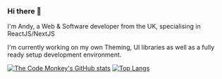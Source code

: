### Hi there 👋

I'm Andy, a Web & Software developer from the UK, specialising in ReactJS/NextJS

I'm currently working on my own Theming, UI libraries as well as a fully ready setup development environment.

[![The Code Monkey's GitHub stats](https://github-readme-stats.vercel.app/api?username=the-code-monkey&theme=tokyonight)](https://github.com/the-code-monkey/github-readme-stats)
[![Top Langs](https://github-readme-stats.vercel.app/api/top-langs/?username=the-code-monkey&theme=tokyonight&hide=java,css,scss)](https://github.com/the-code-monkey/github-readme-stats)


<!--
**The-Code-Monkey/The-Code-Monkey** is a ✨ _special_ ✨ repository because its `README.md` (this file) appears on your GitHub profile.

Here are some ideas to get you started:

- 🔭 I’m currently working on ...
- 🌱 I’m currently learning ...
- 👯 I’m looking to collaborate on ...
- 🤔 I’m looking for help with ...
- 💬 Ask me about ...
- 📫 How to reach me: ...
- 😄 Pronouns: ...
- ⚡ Fun fact: ...
-->
